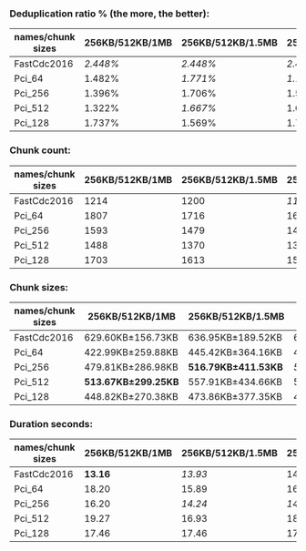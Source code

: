 ### Deduplication ratio % (the more, the better):

| names/chunk sizes | 256KB/512KB/1MB | 256KB/512KB/1.5MB | 256KB/512KB/2MB | 128KB/512KB/2MB | 256KB/512KB/640KB | 256KB/512KB/768KB | 256KB/512KB/896KB | 384KB/512KB/768KB | 256KB/512KB/2.5MB | 256KB/512KB/4MB |
| --------------- | ------------- | --------------- | ------------- | ------------- | --------------- | --------------- | --------------- | --------------- | --------------- | ------------- |
| FastCdc2016     | *2.448%*      | *2.448%*        | *2.448%*      | **2.511%**    | 1.743%          | 2.236%          | 2.291%          | 1.900%          | *2.448%*        | *2.448%*      |
| Pci_64          | 1.482%        | *1.771%*        | *1.771%*      | **1.949%**    | 1.592%          | 1.650%          | 1.478%          | 1.288%          | *1.771%*        | *1.771%*      |
| Pci_256         | 1.396%        | 1.706%          | 1.541%        | **2.120%**    | *1.835%*        | 1.458%          | 1.711%          | 0.995%          | *1.814%*        | *1.814%*      |
| Pci_512         | 1.322%        | *1.667%*        | 1.614%        | **1.903%**    | 0.874%          | 1.491%          | 1.229%          | 0.756%          | 1.331%          | *1.667%*      |
| Pci_128         | 1.737%        | 1.569%          | 1.770%        | **2.086%**    | 1.761%          | 1.569%          | 1.531%          | 0.644%          | *1.842%*        | *1.842%*      |

### Chunk count:

| names/chunk sizes | 256KB/512KB/1MB | 256KB/512KB/1.5MB | 256KB/512KB/2MB | 128KB/512KB/2MB | 256KB/512KB/640KB | 256KB/512KB/768KB | 256KB/512KB/896KB | 384KB/512KB/768KB | 256KB/512KB/2.5MB | 256KB/512KB/4MB |
| --------------- | ------------- | --------------- | ------------- | ------------- | --------------- | --------------- | --------------- | --------------- | --------------- | ------------- |
| FastCdc2016     | 1214          | 1200            | *1196*        | 1250          | 1343            | 1263            | 1228            | 1230            | *1194*          | **1191**      |
| Pci_64          | 1807          | 1716            | 1675          | 2788          | 1979            | 1901            | 1843            | **1455**        | *1651*          | *1622*        |
| Pci_256         | 1593          | 1479            | 1434          | 2233          | 1809            | 1700            | 1638            | **1357**        | *1406*          | *1370*        |
| Pci_512         | 1488          | 1370            | 1323          | 2016          | 1726            | 1621            | 1542            | *1307*          | *1290*          | **1245**      |
| Pci_128         | 1703          | 1613            | 1571          | 2513          | 1891            | 1807            | 1750            | **1409**        | *1546*          | *1516*        |

### Chunk sizes:

| names/chunk sizes | 256KB/512KB/1MB      | 256KB/512KB/1.5MB    | 256KB/512KB/2MB    | 128KB/512KB/2MB    | 256KB/512KB/640KB   | 256KB/512KB/768KB  | 256KB/512KB/896KB  | 384KB/512KB/768KB    | 256KB/512KB/2.5MB  | 256KB/512KB/4MB      |
| --------------- | -------------------- | -------------------- | ------------------ | ------------------ | ------------------- | ------------------ | ------------------ | -------------------- | ------------------ | -------------------- |
| FastCdc2016     | 629.60KB±156.73KB    | 636.95KB±189.52KB    | 639.08KB±210.84KB  | *611.47KB±232.15KB* | **569.13KB±88.37KB** | *605.18KB±117.40KB* | 622.42KB±142.65KB  | 621.41KB±98.18KB     | 640.15KB±224.64KB  | 641.76KB±254.49KB    |
| Pci_64          | 422.99KB±259.88KB    | 445.42KB±364.16KB    | 456.32KB±436.89KB  | 274.15KB±377.91KB  | 386.22KB±152.73KB   | 402.07KB±192.49KB  | 414.72KB±228.14KB  | **525.32KB±157.66KB** | *462.95KB±500.50KB* | *471.23KB±621.97KB*  |
| Pci_256         | 479.81KB±286.98KB    | **516.79KB±411.53KB** | *533.01KB±500.07KB* | 342.29KB±449.51KB  | 422.52KB±158.54KB   | 449.61KB±207.47KB  | 466.63KB±248.54KB  | 563.25KB±161.92KB    | *543.62KB±573.65KB* | 557.91KB±719.39KB    |
| Pci_512         | **513.67KB±299.25KB** | 557.91KB±434.66KB    | 577.73KB±533.20KB  | 379.13KB±486.85KB  | 442.84KB±162.22KB   | *471.52KB±211.86KB* | *495.68KB±257.97KB* | 584.80KB±162.74KB    | 592.51KB±623.37KB  | 613.92KB±795.29KB    |
| Pci_128         | 448.82KB±270.38KB    | 473.86KB±377.35KB    | *486.53KB±453.59KB* | 304.15KB±402.67KB  | 404.20KB±156.20KB   | 422.99KB±198.07KB  | 436.76KB±235.46KB  | 542.47KB±159.00KB    | *494.40KB±521.66KB* | **504.18KB±653.81KB** |

### Duration seconds:

| names/chunk sizes | 256KB/512KB/1MB | 256KB/512KB/1.5MB | 256KB/512KB/2MB | 128KB/512KB/2MB | 256KB/512KB/640KB | 256KB/512KB/768KB | 256KB/512KB/896KB | 384KB/512KB/768KB | 256KB/512KB/2.5MB | 256KB/512KB/4MB |
| --------------- | ------------- | --------------- | ------------- | ------------- | --------------- | --------------- | --------------- | --------------- | --------------- | ------------- |
| FastCdc2016     | **13.16**     | *13.93*         | 14.34         | 14.63         | 14.47           | *13.90*         | 14.37           | 14.34           | 14.65           | 14.52         |
| Pci_64          | 18.20         | 15.89           | 16.70         | 17.52         | **14.25**       | *15.41*         | 15.80           | *14.41*         | 16.62           | 17.36         |
| Pci_256         | 16.20         | *14.24*         | *14.44*       | 15.91         | **14.16**       | 16.19           | 16.19           | 16.20           | 16.42           | 14.77         |
| Pci_512         | 19.27         | 16.93           | 18.22         | *15.32*       | **14.53**       | 18.23           | 16.88           | 16.12           | 16.59           | *15.29*       |
| Pci_128         | 17.46         | 17.46           | 17.97         | 17.82         | **14.49**       | 16.60           | *15.59*         | *15.51*         | 16.23           | 16.42         |
